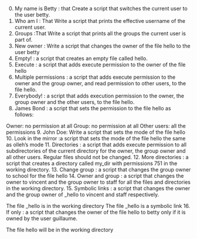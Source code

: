 0. My name is Betty : that Create a script that switches the current user to the user betty.
1. Who am I : That Write a script that prints the effective username of the current user.
2. Groups :That Write a script that prints all the groups the current user is part of.
3. New owner : Write a script that changes the owner of the file hello to the user betty
4. Empty! : a script that creates an empty file called hello.
5. Execute : a script that adds execute permission to the owner of the file hello
6. Multiple permissions : a script that adds execute permission to the owner and the group owner, and read permission to other users, to the file hello.
7. Everybody! : a script that adds execution permission to the owner, the group owner and the other users, to the file hello.
8. James Bond : a script that sets the permission to the file hello as follows:

Owner: no permission at all
Group: no permission at all
Other users: all the permissions
9. John Doe: Write a script that sets the mode of the file hello
10. Look in the mirror :a script that sets the mode of the file hello the same as olleh’s mode
11. Directories : a script that adds execute permission to all subdirectories of the current directory for the owner, the group owner and all other users. Regular files should not be changed.
12. More directories : a script that creates a directory called my_dir with permissions 751 in the working directory.
13. Change group : a script that changes the group owner to school for the file hello
14. Owner and group : a script that changes the owner to vincent and the group owner to staff for all the files and directories in the working directory.
15. Symbolic links : a script that changes the owner and the group owner of _hello to vincent and staff respectively.

The file _hello is in the working directory
The file _hello is a symbolic link
16. If only : a script that changes the owner of the file hello to betty only if it is owned by the user guillaume.

The file hello will be in the working directory
